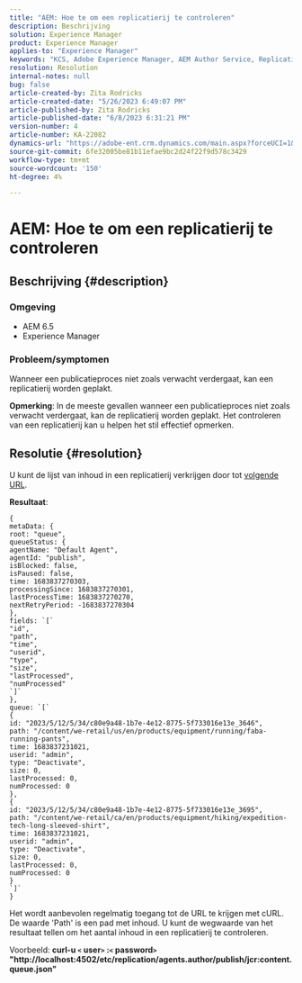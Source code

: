 ```yaml
---
title: "AEM: Hoe te om een replicatierij te controleren"
description: Beschrijving
solution: Experience Manager
product: Experience Manager
applies-to: "Experience Manager"
keywords: "KCS, Adobe Experience Manager, AEM Author Service, Replication"
resolution: Resolution
internal-notes: null
bug: false
article-created-by: Zita Rodricks
article-created-date: "5/26/2023 6:49:07 PM"
article-published-by: Zita Rodricks
article-published-date: "6/8/2023 6:31:21 PM"
version-number: 4
article-number: KA-22082
dynamics-url: "https://adobe-ent.crm.dynamics.com/main.aspx?forceUCI=1&pagetype=entityrecord&etn=knowledgearticle&id=4a6f6bf9-f5fb-ed11-8849-6045bd0063aa"
source-git-commit: 6fe32005be81b11efae9bc2d24f22f9d578c3429
workflow-type: tm+mt
source-wordcount: '150'
ht-degree: 4%

---
```


# AEM: Hoe te om een replicatierij te controleren

## Beschrijving {#description}


### <b>Omgeving</b>

- AEM 6.5
- Experience Manager


### <b>Probleem/symptomen</b>

Wanneer een publicatieproces niet zoals verwacht verdergaat, kan een replicatierij worden geplakt.

<b>Opmerking</b>: In de meeste gevallen wanneer een publicatieproces niet zoals verwacht verdergaat, kan de replicatierij worden geplakt. Het controleren van een replicatierij kan u helpen het stil effectief opmerken.


## Resolutie {#resolution}


U kunt de lijst van inhoud in een replicatierij verkrijgen door tot [volgende URL](https://localhost:4502/etc/replication/agents.author/publish/jcr:content.queue.json).

<b>Resultaat</b>:


```
{
metaData: {
root: "queue",
queueStatus: {
agentName: "Default Agent",
agentId: "publish",
isBlocked: false,
isPaused: false,
time: 1683837270303,
processingSince: 1683837270301,
lastProcessTime: 1683837270270,
nextRetryPeriod: -1683837270304
},
fields: `[` 
"id",
"path",
"time",
"userid",
"type",
"size",
"lastProcessed",
"numProcessed"
`]` 
},
queue: `[` 
{
id: "2023/5/12/5/34/c80e9a48-1b7e-4e12-8775-5f733016e13e_3646",
path: "/content/we-retail/us/en/products/equipment/running/faba-running-pants",
time: 1683837231021,
userid: "admin",
type: "Deactivate",
size: 0,
lastProcessed: 0,
numProcessed: 0
},
{
id: "2023/5/12/5/34/c80e9a48-1b7e-4e12-8775-5f733016e13e_3695",
path: "/content/we-retail/ca/en/products/equipment/hiking/expedition-tech-long-sleeved-shirt",
time: 1683837231021,
userid: "admin",
type: "Deactivate",
size: 0,
lastProcessed: 0,
numProcessed: 0
}
`]` 
}
```




Het wordt aanbevolen regelmatig toegang tot de URL te krijgen met cURL. De waarde &#39;Path&#39; is een pad met inhoud. U kunt de wegwaarde van het resultaat tellen om het aantal inhoud in een replicatierij te controleren.

Voorbeeld:
<b>curl-u `<` user`>` :`<` password`>`  &quot;http://localhost:4502/etc/replication/agents.author/publish/jcr:content.queue.json&quot;</b>
